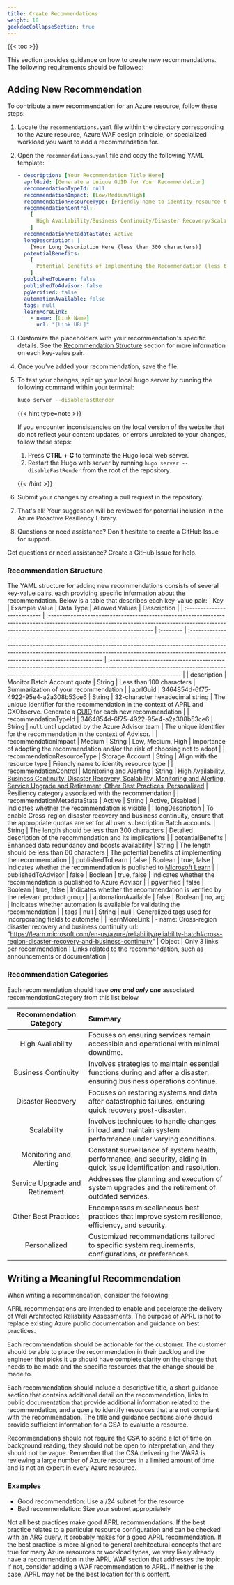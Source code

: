 ```yaml
---
title: Create Recommendations
weight: 10
geekdocCollapseSection: true
---
```


{{< toc >}}

This section provides guidance on how to create new recommendations. The following requirements should be followed:

## Adding New Recommendation

To contribute a new recommendation for an Azure resource, follow these steps:

1. Locate the `recommendations.yaml` file within the directory corresponding to the Azure resource, Azure WAF design principle, or specialized workload you want to add a recommendation for.

1. Open the `recommendations.yaml` file and copy the following YAML template:

   ```yaml
   - description: [Your Recommendation Title Here]
     aprlGuid: [Generate a Unique GUID for Your Recommendation]
     recommendationTypeId: null
     recommendationImpact: [Low/Medium/High]
     recommendationResourceType: [Friendly name to identity resource type]
     recommendationControl:
       [
         High Availability/Business Continuity/Disaster Recovery/Scalability/Monitoring and Alerting/Service Upgrade and Retirement/Other Best Practices/Personalized,
       ]
     recommendationMetadataState: Active
     longDescription: |
       [Your Long Description Here (less than 300 characters)]
     potentialBenefits:
       [
         Potential Benefits of Implementing the Recommendation (less than 60 characters),
       ]
     publishedToLearn: false
     publishedToAdvisor: false
     pgVerified: false
     automationAvailable: false
     tags: null
     learnMoreLink:
       - name: [Link Name]
         url: "[Link URL]"
   ```

1. Customize the placeholders with your recommendation's specific details. See the [Recommendation Structure](#recommendation-structure) section for more information on each key-value pair.

1. Once you've added your recommendation, save the file.

1. To test your changes, spin up your local hugo server by running the following command within your terminal:

   ```bash
   hugo server --disableFastRender
   ```

   {{< hint type=note >}}

   If you encounter inconsistencies on the local version of the website that do not reflect your content updates, or errors unrelated to your changes, follow these steps:

   1. Press **CTRL** **+** **C** to terminate the Hugo local web server.
   2. Restart the Hugo web server by running `hugo server --disableFastRender` from the root of the repository.

   {{< /hint >}}

1. Submit your changes by creating a pull request in the repository.

1. That's all! Your suggestion will be reviewed for potential inclusion in the Azure Proactive Resiliency Library.

1. Questions or need assistance? Don't hesitate to create a GitHub Issue for support.

Got questions or need assistance? Create a GitHub Issue for help.

### Recommendation Structure

The YAML structure for adding new recommendations consists of several key-value pairs, each providing specific information about the recommendation. Below is a table that describes each key-value pair:
| Key | Example Value | Data Type | Allowed Values | Description |
| :-------------------------- | :------------------------------------------------------------------------------------------------------------------------------------------------------------------------------------------------- | :-------- | :----------------------------------------------------------------------------------------------------------------------------------------------------------------------------------------------------------------------------------------------------------------------------------------- | :------------------------------------------------------------------------------------------------------------------------------------------------------------------------------------- |
| description | Monitor Batch Account quota | String | Less than 100 characters | Summarization of your recommendation |
| aprlGuid | 3464854d-6f75-4922-95e4-a2a308b53ce6 | String | 32-character hexadecimal string | The unique identifier for the recommendation in the context of APRL and CXObserve. Generate a [GUID](https://guidgenerator.com/online-guid-generator.aspx) for each new recommendation |
| recommendationTypeId | 3464854d-6f75-4922-95e4-a2a308b53ce6 | String | `null` until updated by the Azure Advisor team | The unique identifier for the recommendation in the context of Advisor. |
| recommendationImpact | Medium | String | Low, Medium, High | Importance of adopting the recommendation and/or the risk of choosing not to adopt |
| recommendationResourceType | Storage Account | String | Align with the resource type | Friendly name to identity resource type |
| recommendationControl | Monitoring and Alerting | String | [High Availability, Business Continuity, Disaster Recovery, Scalability, Monitoring and Alerting, Service Upgrade and Retirement, Other Best Practices, Personalized](Azure-Proactive-Resiliency-Library-v2/contributing/create-content/create-recommendations/#recommendation-categories) | Resiliency category associated with the recommendation |
| recommendationMetadataState | Active | String | Active, Disabled | Indicates whether the recommendation is visible |
| longDescription | To enable Cross-region disaster recovery and business continuity, ensure that the appropriate quotas are set for all user subscription Batch accounts. | String | The length should be less than 300 characters | Detailed description of the recommendation and its implications |
| potentialBenefits | Enhanced data redundancy and boosts availability | String | The length should be less than 60 characters | The potential benefits of implementing the recommendation |
| publishedToLearn | false | Boolean | true, false | Indicates whether the recommendation is published to [Microsoft Learn](https://learn.microsoft.com/en-us/azure/well-architected/pillars) |
| publishedToAdvisor | false | Boolean | true, false | Indicates whether the recommendation is published to Azure Advisor |
| pgVerified | false | Boolean | true, false | Indicates whether the recommendation is verified by the relevant product group |
| automationAvailable | false | Boolean | no, arg | Indicates whether automation is available for validating the recommendation |
| tags | null | String | null | Generalized tags used for incorporating fields to automate |
| learnMoreLink | - name: Cross-region disaster recovery and business continuity url: "https://learn.microsoft.com/en-us/azure/reliability/reliability-batch#cross-region-disaster-recovery-and-business-continuity" | Object | Only 3 links per recommendation | Links related to the recommendation, such as announcements or documentation |

### Recommendation Categories

Each recommendation should have _**one and only one**_ associated recommendationCategory from this list below.

|    Recommendation Category     | Summary                                                                                                                 |
| :----------------------------: | :---------------------------------------------------------------------------------------------------------------------- |
|       High Availability        | Focuses on ensuring services remain accessible and operational with minimal downtime.                                   |
|      Business Continuity       | Involves strategies to maintain essential functions during and after a disaster, ensuring business operations continue. |
|       Disaster Recovery        | Focuses on restoring systems and data after catastrophic failures, ensuring quick recovery post-disaster.               |
|          Scalability           | Involves techniques to handle changes in load and maintain system performance under varying conditions.                 |
|    Monitoring and Alerting     | Constant surveillance of system health, performance, and security, aiding in quick issue identification and resolution. |
| Service Upgrade and Retirement | Addresses the planning and execution of system upgrades and the retirement of outdated services.                        |
|      Other Best Practices      | Encompasses miscellaneous best practices that improve system resilience, efficiency, and security.                      |
|          Personalized          | Customized recommendations tailored to specific system requirements, configurations, or preferences.                    |

## Writing a Meaningful Recommendation

When writing a recommendation, consider the following:

APRL recommendations are intended to enable and accelerate the delivery of Well Architected Reliability Assessments. The purpose of APRL is not to replace existing Azure public documentation and guidance on best practices.

Each recommendation should be actionable for the customer. The customer should be able to place the recommendation in their backlog and the engineer that picks it up should have complete clarity on the change that needs to be made and the specific resources that the change should be made to.

Each recommendation should include a descriptive title, a short guidance section that contains additional detail on the recommendation, links to public documentation that provide additional information related to the recommendation, and a query to identify resources that are not compliant with the recommendation. The title and guidance sections alone should provide sufficient information for a CSA to evaluate a resource.

Recommendations should not require the CSA to spend a lot of time on background reading, they should not be open to interpretation, and they should not be vague. Remember that the CSA delivering the WARA is reviewing a large number of Azure resources in a limited amount of time and is not an expert in every Azure resource.

### Examples

- Good recommendation: Use a /24 subnet for the resource
- Bad recommendation: Size your subnet appropriately

Not all best practices make good APRL recommendations. If the best practice relates to a particular resource configuration and can be checked with an ARG query, it probably makes for a good APRL recommendation. If the best practice is more aligned to general architectural concepts that are true for many Azure resources or workload types, we very likely already have a recommendation in the APRL WAF section that addresses the topic. If not, consider adding a WAF recommendation to APRL. If neither is the case, APRL may not be the best location for this content.
